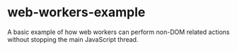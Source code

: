 # web-workers-example
A basic example of how web workers can perform non-DOM related actions without stopping the main JavaScript thread.
